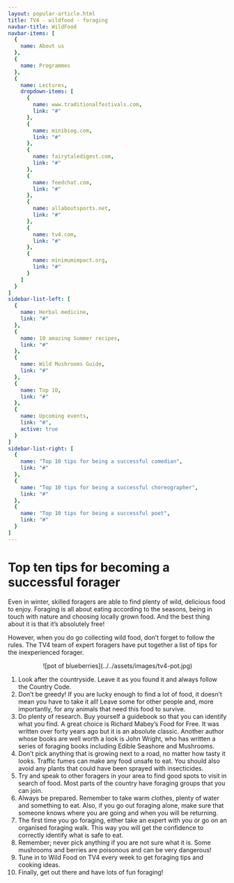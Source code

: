 ```yaml
---
layout: popular-article.html
title: TV4 - wildfood - foraging
navbar-title: WildFood
navbar-items: [
  {
    name: About us
  },
  {
    name: Programmes
  },
  {
    name: Lectures,
    dropdown-items: [
      {
        name: www.traditionalfestivals.com,
        link: "#"
      },
      {
        name: minibiog.com,
        link: "#"
      },
      {
        name: fairytaledigest.com,
        link: "#"
      },
      {
        name: feedchat.com,
        link: "#"
      },
      {
        name: allaboutsports.net,
        link: "#"
      },
      {
        name: tv4.com,
        link: "#"
      },
      {
        name: minimumimpact.org,
        link: "#"
      }
    ]
  }
]
sidebar-list-left: [
  {
    name: Herbal medicine,
    link: "#"
  },
  {
    name: 10 amazing Summer recipes,
    link: "#"
  },
  {
    name: Wild Mushrooms Guide,
    link: "#"
  },
  {
    name: Top 10,
    link: "#"
  },
  {
    name: Upcoming events,
    link: "#",
    active: true
  }
]
sidebar-list-right: [
  {
    name: "Top 10 tips for being a successful comedian",
    link: "#"
  },
  {
    name: "Top 10 tips for being a successful choreographer",
    link: "#"
  },
  {
    name: "Top 10 tips for being a successful poet",
    link: "#"
  }
]
---
```

# Top ten tips for becoming a successful forager

Even in winter, skilled foragers are able to find plenty of wild, delicious food to enjoy. Foraging is all about eating according to the seasons, being in touch with nature and choosing locally grown food. And the best thing about it is that it’s absolutely free!

However, when you do go collecting wild food, don’t forget to follow the rules. The TV4 team of expert foragers have put together a list of tips for the inexperienced forager.

<center>  ![pot of blueberries](../../assets/images/tv4-pot.jpg) </center>

1.  <span>Look after the countryside. Leave it as you found it and always follow the Country Code.</span>
2.  <span>Don’t be greedy! If you are lucky enough to find a lot of food, it doesn’t mean you have to take it all! Leave some for other people and, more importantly, for any animals that need this food to survive.</span>
3.  <span>Do plenty of research. Buy yourself a guidebook so that you can identify what you find. A great choice is Richard Mabey’s Food for Free. It was written over forty years ago but it is an absolute classic. Another author whose books are well worth a look is John Wright, who has written a series of foraging books including Edible Seashore and Mushrooms.</span>
4.  <span>Don’t pick anything that is growing next to a road, no matter how tasty it looks. Traffic fumes can make any food unsafe to eat. You should also avoid any plants that could have been sprayed with insecticides.</span>
5.  <span>Try and speak to other foragers in your area to find good spots to visit in search of food. Most parts of the country have foraging groups that you can join.</span>
6.  <span>Always be prepared. Remember to take warm clothes, plenty of water and something to eat. Also, if you go out foraging alone, make sure that someone knows where you are going and when you will be returning.</span>
7.  <span>The first time you go foraging, either take an expert with you or go on an organised foraging walk. This way you will get the confidence to correctly identify what is safe to eat.</span>
8.  <span>Remember; never pick anything if you are not sure what it is. Some mushrooms and berries are poisonous and can be very dangerous!</span>
9.  <span>Tune in to Wild Food on TV4 every week to get foraging tips and cooking ideas.</span>
10.  <span>Finally, get out there and have lots of fun foraging!</span>
